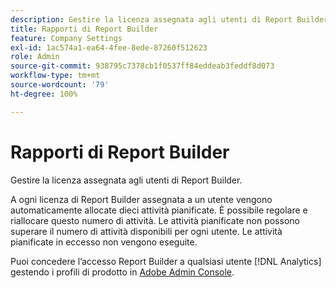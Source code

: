 ```yaml
---
description: Gestire la licenza assegnata agli utenti di Report Builder.
title: Rapporti di Report Builder
feature: Company Settings
exl-id: 1ac574a1-ea64-4fee-8ede-87260f512623
role: Admin
source-git-commit: 938795c7378cb1f0537ff84eddeab3feddf8d073
workflow-type: tm+mt
source-wordcount: '79'
ht-degree: 100%

---
```


# Rapporti di Report Builder

Gestire la licenza assegnata agli utenti di Report Builder.

A ogni licenza di Report Builder assegnata a un utente vengono automaticamente allocate dieci attività pianificate. È possibile regolare e riallocare questo numero di attività. Le attività pianificate non possono superare il numero di attività disponibili per ogni utente. Le attività pianificate in eccesso non vengono eseguite.

Puoi concedere l’accesso Report Builder a qualsiasi utente [!DNL Analytics] gestendo i profili di prodotto in [Adobe Admin Console](/help/admin/admin-console/home.md).
